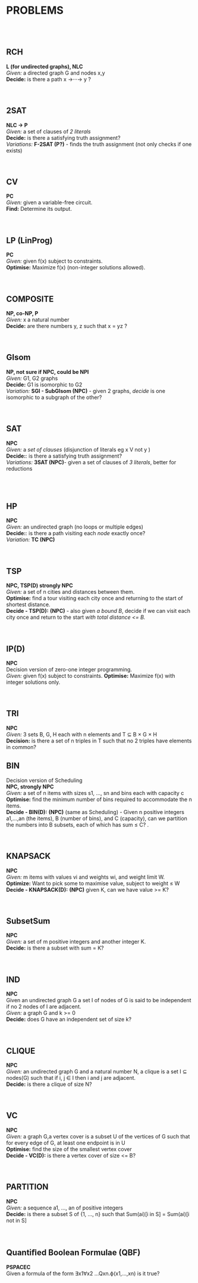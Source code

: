 PROBLEMS
========
<br/>
<br/>

RCH
----
**L (for undirected graphs), NLC** <br/>
*Given:* a directed graph G and nodes x,y <br/>
**Decide:** is there a path x →···→ y ?
<br/>
<br/>
<br/>



2SAT
----
**NLC → P** <br/>
*Given:* a set of clauses of *2 literals* <br/>
**Decide:** is there a satisfying truth assignment? <br/>
*Variations:* **F-2SAT (P?)** - finds the truth assignment (not only checks if one exists)
<br/>
<br/>
<br/>



CV
--
**PC** <br/>
*Given:* given a variable-free circuit. <br/>
**Find:** Determine its output.
<br/>
<br/>
<br/>



LP (LinProg)
------------
**PC** <br/>
*Given:* given f(x) subject to constraints. <br/>
**Optimise:** Maximize f(x) (non-integer solutions allowed).
<br/>
<br/>
<br/>



COMPOSITE
---------
**NP, co-NP, P** <br/>
*Given:* x a natural number <br/>
**Decide:** are there numbers y, z such that x = yz ?
<br/>
<br/>
<br/>



GIsom
-----
**NP, not sure if NPC, could be NPI** <br/>
*Given:* G1, G2 graphs <br/>
**Decide:** G1 is isomorphic to G2 <br/>
*Variation:* **SGI - SubGIsom (NPC)** - given 2 graphs, *decide* is one isomorphic to a subgraph of the other? 
<br/>
<br/>
<br/>



SAT
---
**NPC** <br/>
*Given:* a *set of clauses* (disjunction of literals eg x V  not y ) <br/>
**Decide:**: is there a satisfying truth assignment? <br/>
*Variations:* **3SAT (NPC)**- given a set of clauses of *3 literals*, better for reductions <br/>
<br/>
<br/>
<br/>



HP
--
**NPC** <br/>
*Given:* an undirected graph (no loops or multiple edges)<br/>
**Decide:**: is there a path visiting each *node* exactly once? <br/>
*Variation:* **TC (NPC)**
<br/>
<br/>
<br/>



TSP
---
**NPC, TSP(D) strongly NPC** <br/>
*Given:* a set of n cities and distances between them. <br/> 
**Optimise:** find a tour visiting each city once and returning to the start of shortest distance. <br/>
**Decide - TSP(D):** **(NPC)** - also given *a bound B*, decide if we can visit each city once and return to the
start *with total distance <= B.*
<br/>
<br/>
<br/>



IP(D)
-----
**NPC** <br/>
Decision version of zero-one integer programming.<br/>
*Given:* given f(x) subject to constraints.
**Optimise:** Maximize f(x) with integer solutions only.
<br/>
<br/>
<br/>



TRI
---
**NPC** <br/>
*Given:* 3 sets B, G, H each with n elements and T ⊆ B × G × H<br/>
**Decision:** is there a set of n triples in T such that no 2 triples have elements in common? <br>


BIN 
---
Decision version of Scheduling <br/>
**NPC, strongly NPC** <br/>
*Given:* a set of n items with sizes s1, ..., sn and bins each with capacity c <br/>
**Optimise:** find the minimum number of bins required to accommodate the n items.<br/>
**Decide - BIN(D):** **(NPC)** (same as Scheduling) - Given n positive integers a1,...,an (the items), B (number of bins), and C (capacity), can we partition the numbers into B subsets, each of which has sum ≤ C? . 
<br/>
<br/>
<br/>



KNAPSACK
--------
**NPC** <br/>
*Given:* m items with values vi and weights wi, and weight limit W.<br/>
**Optimize:** Want to pick some to maximise value, subject to weight ≤ W <br/> 
**Decide - KNAPSACK(D):** **(NPC)** given K, can we have value >= K?
<br/>
<br/>
<br/>



SubsetSum
---------
**NPC** <br/>
*Given:* a set of m positive integers and another integer K. <br/>
**Decide:** is there a subset with sum = K? 
<br/>
<br/>
<br/>



IND
---
**NPC** <br/>
Given an undirected graph G a set I of nodes of G is said to be independent if no 2 nodes of I are adjacent.<br/> 
*Given:* a graph G and k >= 0 <br/> 
**Decide:** does G have an independent set of size k?
<br/>
<br/>
<br/>



CLIQUE
------
**NPC** <br/>
*Given:* an undirected graph G and a natural number N, a clique is a set I ⊆ nodes(G) such that if i, j ∈ I then i and j are adjacent.<br/>
**Decide:** is there a clique of size N?
<br/>
<br/>
<br/>



VC
--
**NPC** <br/>
*Given:* a graph G,a vertex cover is a subset U of the vertices of G such that for every edge of G, at least one endpoint is in U <br/>
**Optimise:** find the size of the smallest vertex cover <br/>
**Decide - VC(D):** is there a vertex cover of size <= B? 
<br/>
<br/>
<br/>



PARTITION
---------
**NPC** <br/>
*Given:* a sequence a1, ..., an of positive integers <br/> 
**Decide:** is there a subset S of {1, ..., n} such that Sum(ai)[i in S] = Sum(ai)[i not in S]
<br/>
<br/>
<br/>



Quantiﬁed Boolean Formulae (QBF)
--------------------------------
**PSPACEC** <br/>
Given a formula of the form
∃x1∀x2 ...Qxn.ϕ(x1,...,xn) 
is it true?
